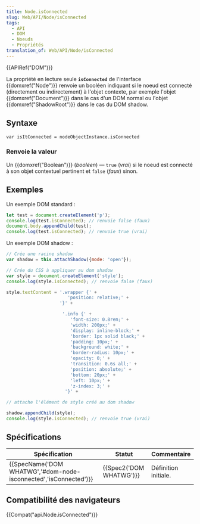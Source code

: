 ```yaml
---
title: Node.isConnected
slug: Web/API/Node/isConnected
tags:
  - API
  - DOM
  - Noeuds
  - Propriétés
translation_of: Web/API/Node/isConnected
---
```

{{APIRef("DOM")}}

La propriété en lecture seule **`isConnected`** de l'interface {{domxref("Node")}} renvoie un booléen indiquant si le noeud est connecté (directement ou indirectement) à l'objet contexte, par exemple l'objet {{domxref("Document")}} dans le cas d'un DOM normal ou l'objet {{domxref("ShadowRoot")}} dans le cas du DOM shadow.

## Syntaxe

    var isItConnected = nodeObjectInstance.isConnected

### Renvoie la valeur

Un {{domxref("Boolean")}} (_booléen_) — `true` (_vrai_) si le noeud est connecté à son objet contextuel pertinent et `false` (_faux_) sinon.

## Exemples

Un exemple DOM standard :

```js
let test = document.createElement('p');
console.log(test.isConnected); // renvoie false (faux)
document.body.appendChild(test);
console.log(test.isConnected); // renvoie true (vrai)
```

Un exemple DOM shadow :

```js
// Crée une racine shadow
var shadow = this.attachShadow({mode: 'open'});

// Crée du CSS à appliquer au dom shadow
var style = document.createElement('style');
console.log(style.isConnected); // renvoie false (faux)

style.textContent = '.wrapper {' +
                       'position: relative;' +
                    '}' +

                     '.info {' +
                        'font-size: 0.8rem;' +
                        'width: 200px;' +
                        'display: inline-block;' +
                        'border: 1px solid black;' +
                        'padding: 10px;' +
                        'background: white;' +
                        'border-radius: 10px;' +
                        'opacity: 0;' +
                        'transition: 0.6s all;' +
                        'position: absolute;' +
                        'bottom: 20px;' +
                        'left: 10px;' +
                        'z-index: 3;' +
                      '}' +

// attache l'élément de style créé au dom shadow

shadow.appendChild(style);
console.log(style.isConnected); // renvoie true (vrai)
```



## Spécifications

| Spécification                                                                        | Statut                           | Commentaire          |
| ------------------------------------------------------------------------------------ | -------------------------------- | -------------------- |
| {{SpecName('DOM WHATWG','#dom-node-isconnected','isConnected')}} | {{Spec2('DOM WHATWG')}} | Définition initiale. |

## Compatibilité des navigateurs

{{Compat("api.Node.isConnected")}}
